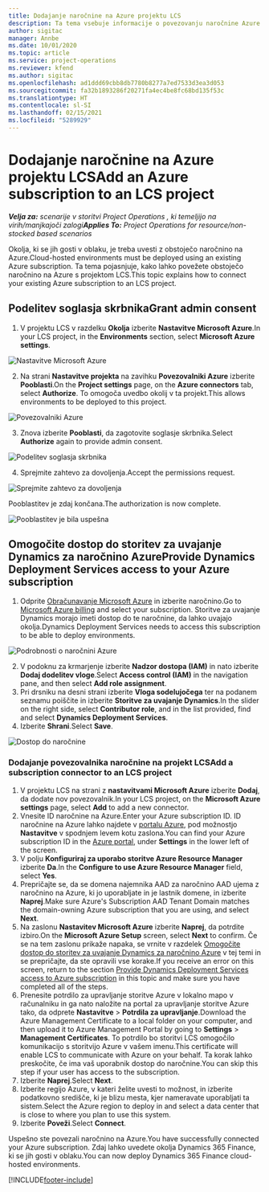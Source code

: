 ```yaml
---
title: Dodajanje naročnine na Azure projektu LCS
description: Ta tema vsebuje informacije o povezovanju naročnine Azure s projektom LCS.
author: sigitac
manager: Annbe
ms.date: 10/01/2020
ms.topic: article
ms.service: project-operations
ms.reviewer: kfend
ms.author: sigitac
ms.openlocfilehash: ad1ddd69cbb8db7780b8277a7ed7533d3ea3d053
ms.sourcegitcommit: fa32b1893286f20271fa4ec4be8fc68bd135f53c
ms.translationtype: HT
ms.contentlocale: sl-SI
ms.lasthandoff: 02/15/2021
ms.locfileid: "5289929"
---
```

# <a name="add-an-azure-subscription-to-an-lcs-project"></a><span data-ttu-id="ff868-103">Dodajanje naročnine na Azure projektu LCS</span><span class="sxs-lookup"><span data-stu-id="ff868-103">Add an Azure subscription to an LCS project</span></span>

<span data-ttu-id="ff868-104">_**Velja za:** scenarije v storitvi Project Operations , ki temeljijo na virih/manjkajoči zalogi_</span><span class="sxs-lookup"><span data-stu-id="ff868-104">_**Applies To:** Project Operations for resource/non-stocked based scenarios_</span></span>

<span data-ttu-id="ff868-105">Okolja, ki se jih gosti v oblaku, je treba uvesti z obstoječo naročnino na Azure.</span><span class="sxs-lookup"><span data-stu-id="ff868-105">Cloud-hosted environments must be deployed using an existing Azure subscription.</span></span> <span data-ttu-id="ff868-106">Ta tema pojasnjuje, kako lahko povežete obstoječo naročnino na Azure s projektom LCS.</span><span class="sxs-lookup"><span data-stu-id="ff868-106">This topic explains how to connect your existing Azure subscription to an LCS project.</span></span> 

## <a name="grant-admin-consent"></a><span data-ttu-id="ff868-107">Podelitev soglasja skrbnika</span><span class="sxs-lookup"><span data-stu-id="ff868-107">Grant admin consent</span></span>

1. <span data-ttu-id="ff868-108">V projektu LCS v razdelku **Okolja** izberite **Nastavitve Microsoft Azure**.</span><span class="sxs-lookup"><span data-stu-id="ff868-108">In your LCS project, in the **Environments** section, select **Microsoft Azure settings**.</span></span>

![Nastavitve Microsoft Azure](./media/1MicrosoftAzureSettings.png)

2. <span data-ttu-id="ff868-110">Na strani **Nastavitve projekta** na zavihku **Povezovalniki Azure** izberite **Pooblasti**.</span><span class="sxs-lookup"><span data-stu-id="ff868-110">On the **Project settings** page, on the **Azure connectors** tab, select **Authorize**.</span></span> <span data-ttu-id="ff868-111">To omogoča uvedbo okolij v ta projekt.</span><span class="sxs-lookup"><span data-stu-id="ff868-111">This allows environments to be deployed to this project.</span></span>

![Povezovalniki Azure](./media/2AzureConnectors.png)

3. <span data-ttu-id="ff868-113">Znova izberite **Pooblasti**, da zagotovite soglasje skrbnika.</span><span class="sxs-lookup"><span data-stu-id="ff868-113">Select **Authorize** again to provide admin consent.</span></span>

![Podelitev soglasja skrbnika](./media/3GrantAdminConsent.png)

4. <span data-ttu-id="ff868-115">Sprejmite zahtevo za dovoljenja.</span><span class="sxs-lookup"><span data-stu-id="ff868-115">Accept the permissions request.</span></span>

![Sprejmite zahtevo za dovoljenja](./media/4AcceptPermissionRequest.png)

<span data-ttu-id="ff868-117">Pooblastitev je zdaj končana.</span><span class="sxs-lookup"><span data-stu-id="ff868-117">The authorization is now complete.</span></span> 

![Pooblastitev je bila uspešna](./media/5AuthorizationComplete.png)

## <a name="provide-dynamics-deployment-services-access-to-your-azure-subscription"></a><a name="provide"></a><span data-ttu-id="ff868-119">Omogočite dostop do storitev za uvajanje Dynamics za naročnino Azure</span><span class="sxs-lookup"><span data-stu-id="ff868-119">Provide Dynamics Deployment Services access to your Azure subscription</span></span>

1. <span data-ttu-id="ff868-120">Odprite [Obračunavanje Microsoft Azure](https://portal.azure.com/#blade/Microsoft\_Azure\_Billing/SubscriptionsBlade) in izberite naročnino.</span><span class="sxs-lookup"><span data-stu-id="ff868-120">Go to [Microsoft Azure billing](https://portal.azure.com/#blade/Microsoft\_Azure\_Billing/SubscriptionsBlade) and select your subscription.</span></span> <span data-ttu-id="ff868-121">Storitve za uvajanje Dynamics morajo imeti dostop do te naročnine, da lahko uvajajo okolja.</span><span class="sxs-lookup"><span data-stu-id="ff868-121">Dynamics Deployment Services needs to access this subscription to be able to deploy environments.</span></span>

![Podrobnosti o naročnini Azure](./media/6AzureSubscription.png)

2. <span data-ttu-id="ff868-123">V podoknu za krmarjenje izberite **Nadzor dostopa (IAM)** in nato izberite **Dodaj dodelitev vloge**.</span><span class="sxs-lookup"><span data-stu-id="ff868-123">Select **Access control (IAM)** in the navigation pane, and then select **Add role assignment**.</span></span>
3. <span data-ttu-id="ff868-124">Pri drsniku na desni strani izberite **Vloga sodelujočega** ter na podanem seznamu poiščite in izberite **Storitve za uvajanje Dynamics**.</span><span class="sxs-lookup"><span data-stu-id="ff868-124">In the slider on the right side, select **Contributor role**, and in the list provided, find and select **Dynamics Deployment Services**.</span></span> 
4. <span data-ttu-id="ff868-125">Izberite **Shrani**.</span><span class="sxs-lookup"><span data-stu-id="ff868-125">Select **Save**.</span></span>

![Dostop do naročnine](./media/7SubscriptionAccess.png)

### <a name="add-a-subscription-connector-to-an-lcs-project"></a><span data-ttu-id="ff868-127">Dodajanje povezovalnika naročnine na projekt LCS</span><span class="sxs-lookup"><span data-stu-id="ff868-127">Add a subscription connector to an LCS project</span></span>

1. <span data-ttu-id="ff868-128">V projektu LCS na strani z **nastavitvami Microsoft Azure** izberite **Dodaj**, da dodate nov povezovalnik.</span><span class="sxs-lookup"><span data-stu-id="ff868-128">In your LCS project, on the **Microsoft Azure settings** page, select **Add** to add a new connector.</span></span>
2. <span data-ttu-id="ff868-129">Vnesite ID naročnine na Azure.</span><span class="sxs-lookup"><span data-stu-id="ff868-129">Enter your Azure subscription ID.</span></span> <span data-ttu-id="ff868-130">ID naročnine na Azure lahko najdete v [portalu Azure](https://ms.portal.azure.com/), pod možnostjo **Nastavitve** v spodnjem levem kotu zaslona.</span><span class="sxs-lookup"><span data-stu-id="ff868-130">You can find your Azure subscription ID in the [Azure portal](https://ms.portal.azure.com/), under  **Settings**  in the lower left of the screen.</span></span>
3. <span data-ttu-id="ff868-131">V polju **Konfiguriraj za uporabo storitve Azure Resource Manager** izberite **Da**.</span><span class="sxs-lookup"><span data-stu-id="ff868-131">In the **Configure to use Azure Resource Manager** field, select **Yes**.</span></span>
4. <span data-ttu-id="ff868-132">Prepričajte se, da se domena najemnika AAD za naročnino AAD ujema z naročnino na Azure, ki jo uporabljate in je lastnik domene, in izberite **Naprej**.</span><span class="sxs-lookup"><span data-stu-id="ff868-132">Make sure Azure's Subscription AAD Tenant Domain matches the domain-owning Azure subscription that you are using, and select **Next**.</span></span>
5. <span data-ttu-id="ff868-133">Na zaslonu **Nastavitev Microsoft Azure** izberite **Naprej**, da potrdite izbiro.</span><span class="sxs-lookup"><span data-stu-id="ff868-133">On the **Microsoft Azure Setup** screen, select **Next** to confirm.</span></span> <span data-ttu-id="ff868-134">Če se na tem zaslonu prikaže napaka, se vrnite v razdelek [Omogočite dostop do storitev za uvajanje Dynamics za naročnino Azure](#provide) v tej temi in se prepričajte, da ste opravili vse korake.</span><span class="sxs-lookup"><span data-stu-id="ff868-134">If you receive an error on this screen, return to the section [Provide Dynamics Deployment Services access to Azure subscription](#provide) in this topic and make sure you have completed all of the steps.</span></span>
6. <span data-ttu-id="ff868-135">Prenesite potrdilo za upravljanje storitve Azure v lokalno mapo v računalniku in ga nato naložite na portal za upravljanje storitve Azure tako, da odprete **Nastavitve** > **Potrdila za upravljanje**.</span><span class="sxs-lookup"><span data-stu-id="ff868-135">Download the Azure Management Certificate to a local folder on your computer, and then upload it to Azure Management Portal by going to **Settings** > **Management Certificates**.</span></span> <span data-ttu-id="ff868-136">To potrdilo bo storitvi LCS omogočilo komunikacijo s storitvijo Azure v vašem imenu.</span><span class="sxs-lookup"><span data-stu-id="ff868-136">This certificate will enable LCS to communicate with Azure on your behalf.</span></span> <span data-ttu-id="ff868-137">Ta korak lahko preskočite, če ima vaš uporabnik dostop do naročnine.</span><span class="sxs-lookup"><span data-stu-id="ff868-137">You can skip this step if your user has access to the subscription.</span></span>
7. <span data-ttu-id="ff868-138">Izberite **Naprej**.</span><span class="sxs-lookup"><span data-stu-id="ff868-138">Select  **Next**.</span></span>
8. <span data-ttu-id="ff868-139">Izberite regijo Azure, v kateri želite uvesti to možnost, in izberite podatkovno središče, ki je blizu mesta, kjer nameravate uporabljati ta sistem.</span><span class="sxs-lookup"><span data-stu-id="ff868-139">Select the Azure region to deploy in and select a data center that is close to where you plan to use this system.</span></span>
9.  <span data-ttu-id="ff868-140">Izberite **Poveži**.</span><span class="sxs-lookup"><span data-stu-id="ff868-140">Select  **Connect**.</span></span>

<span data-ttu-id="ff868-141">Uspešno ste povezali naročnino na Azure.</span><span class="sxs-lookup"><span data-stu-id="ff868-141">You have successfully connected your Azure subscription.</span></span> <span data-ttu-id="ff868-142">Zdaj lahko uvedete okolja Dynamics 365 Finance, ki se jih gosti v oblaku.</span><span class="sxs-lookup"><span data-stu-id="ff868-142">You can now deploy Dynamics 365 Finance cloud-hosted environments.</span></span>




[!INCLUDE[footer-include](../includes/footer-banner.md)]